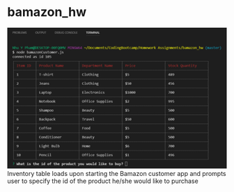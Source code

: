 # bamazon_hw

![Image 1](images/image-1.png)
Inventory table loads upon starting the Bamazon customer app and prompts user to specify the id of the product he/she would like to purchase
